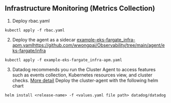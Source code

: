 ## Infrastructure Monitoring (Metrics Collection)

1. Deploy rbac.yaml
```
kubectl apply -f rbac.yaml
```

2. Deploy the agent as a sidecar [example-eks-fargate_infra-apm.yaml](https://github.com/wwongpai/Observability/tree/main/agent/eks-fargate/infra)https://github.com/wwongpai/Observability/tree/main/agent/eks-fargate/infra
```
kubectl apply -f example-eks-fargate_infra-apm.yaml
```

3. Datadog recommends you run the Cluster Agent to access features such as events collection, Kubernetes resources view, and cluster checks. [More detail](https://docs.datadoghq.com/integrations/eks_fargate/#running-the-cluster-agent-or-the-cluster-checks-runner)
Deploy the cluster-agent with the following helm chart
```
helm install <release-name> -f <values.yaml file path> datadog/datadog
```

